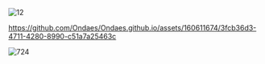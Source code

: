 ![12](https://github.com/Ondaes/Ondaes.github.io/assets/160611674/35df982f-2fad-42c1-b6c6-e0a06f2dc4d7)

https://github.com/Ondaes/Ondaes.github.io/assets/160611674/3fcb36d3-4711-4280-8990-c51a7a25463c





![724](https://github.com/Ondaes/Ondaes.github.io/assets/160611674/c6e692f1-b968-4700-9a0f-a109e452362d)
